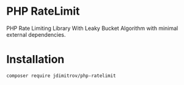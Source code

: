 # PHP RateLimit

PHP Rate Limiting Library With Leaky Bucket Algorithm with minimal external dependencies.

# Installation

```composer require jdimitrov/php-ratelimit```
